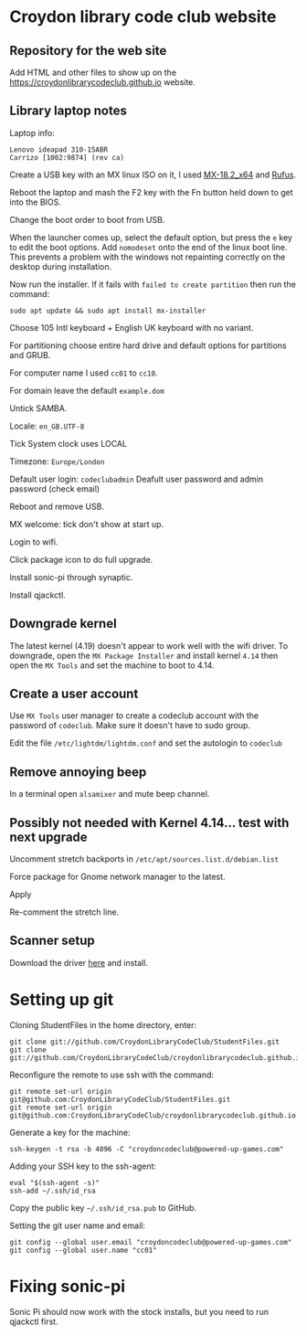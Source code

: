 # Croydon library code club website

## Repository for the web site

Add HTML and other files to show up on the https://croydonlibrarycodeclub.github.io website.

## Library laptop notes

Laptop info:
```
Lenovo ideapad 310-15ABR
Carrizo [1002:9874] (rev ca)
```

Create a USB key with an MX linux ISO on it, I used [MX-18.2_x64](https://mxlinux.org/download-links/) and [Rufus](https://rufus.ie/).

Reboot the laptop and mash the F2 key with the Fn button held down to get into the BIOS.

Change the boot order to boot from USB.

When the launcher comes up, select the default option, but press the `e` key to edit the boot options. Add `nomodeset` onto the end of the linux boot line. This prevents a problem with the windows not repainting correctly on the desktop during installation.

Now run the installer. If it fails with `failed to create partition` then run the command:
```
sudo apt update && sudo apt install mx-installer
```

Choose 105 Intl keyboard + English UK keyboard with no variant.

For partitioning choose entire hard drive and default options for partitions and GRUB.

For computer name I used `cc01` to `cc10`.

For domain leave the default `example.dom`

Untick SAMBA.

Locale: `en_GB.UTF-8`

Tick System clock uses LOCAL

Timezone: `Europe/London`

Default user login: `codeclubadmin`
Deafult user password and admin password (check email)

Reboot and remove USB.

MX welcome: tick don't show at start up.

Login to wifi.

Click package icon to do full upgrade.

Install sonic-pi through synaptic.

Install qjackctl.

## Downgrade kernel

The latest kernel (4.19) doesn't appear to work well with the wifi driver. To downgrade, open the `MX Package Installer` and install kernel `4.14` then open the `MX Tools` and set the machine to boot to 4.14.

## Create a user account

Use `MX Tools` user manager to create a codeclub account with the password of `codeclub`. Make sure it doesn't have to sudo group.

Edit the file `/etc/lightdm/lightdm.conf` and set the autologin to `codeclub`

## Remove annoying beep

In a terminal open `alsamixer` and mute beep channel.

## Possibly not needed with Kernel 4.14... test with next upgrade

Uncomment stretch backports in `/etc/apt/sources.list.d/debian.list`

Force package for Gnome network manager to the latest.

Apply

Re-comment the stretch line.

## Scanner setup

Download the driver [here](https://www.canon.co.uk/support/consumer_products/products/scanners/lide_series/canoscan-lide-300.html) and install.

# Setting up git

Cloning StudentFiles in the home directory, enter:
```
git clone git://github.com/CroydonLibraryCodeClub/StudentFiles.git
git clone git://github.com/CroydonLibraryCodeClub/croydonlibrarycodeclub.github.io.git
```

Reconfigure the remote to use ssh with the command:
```
git remote set-url origin git@github.com:CroydonLibraryCodeClub/StudentFiles.git
git remote set-url origin git@github.com:CroydonLibraryCodeClub/croydonlibrarycodeclub.github.io.git
```

Generate a key for the machine:
```
ssh-keygen -t rsa -b 4096 -C "croydoncodeclub@powered-up-games.com"
```

Adding your SSH key to the ssh-agent:
```
eval "$(ssh-agent -s)"
ssh-add ~/.ssh/id_rsa
```
Copy the public key `~/.ssh/id_rsa.pub` to GitHub.

Setting the git user name and email:
```
git config --global user.email "croydoncodeclub@powered-up-games.com"
git config --global user.name "cc01"
```
# Fixing sonic-pi
Sonic Pi should now work with the stock installs, but you need to run qjackctl first.
